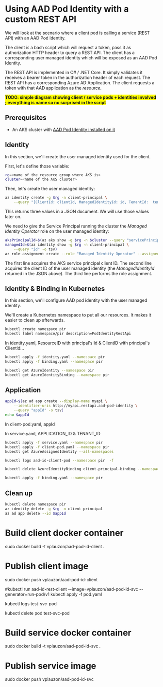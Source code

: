 # Using AAD Pod Identity with a custom REST API

We will look at the scenario where a client pod is calling a service (REST API) with an AAD Pod Identity.

The client is a bash script which will request a token, pass it as authorization HTTP header to query a REST API.  The client has a corresponding user managed identity which will be exposed as an AAD Pod Identity.

The REST API is implemented in C# / .NET Core.  It simply validates it receives a bearer token in the authorization header of each request.  The REST API has a corresponding Azure AD Application.  The client requests a token with that AAD application as the *resource*.

**<span style="background:yellow">TODO:  simple diagram showing client / service pods + identities involved ; everything is name so no surprised in the script</span>**

## Prerequisites

* An AKS cluster with [AAD Pod Identity installed on it](https://github.com/Azure/aad-pod-identity/blob/master/README.md)

## Identity

In this section, we'll create the user managed identity used for the client.

First, let's define those variable:

```bash
rg=<name of the resource group where AKS is>
cluster=<name of the AKS cluster>
```

Then, let's create the user managed identity:

```bash
az identity create -g $rg -n client-principal \
    --query "{ClientId: clientId, ManagedIdentityId: id, TenantId:  tenantId}" -o jsonc
```

This returns three values in a JSON document.  We will use those values later on.

We need to give the Service Principal running the cluster the *Managed Identity Operator* role on the user managed identity:

```bash
aksPrincipalId=$(az aks show -g $rg -n $cluster --query "servicePrincipalProfile.clientId" -o tsv)
managedId=$(az identity show -g $rg -n client-principal \
    --query "id" -o tsv)
az role assignment create --role "Managed Identity Operator" --assignee $aksPrincipalId --scope $managedId
```

The first line acquires the AKS service principal client ID.  The second line acquires the client ID of the user managed identity (the *ManagedIdentityId* returned in the JSON above).  The third line performs the role assignment.

## Identity & Binding in Kubernetes

In this section, we'll configure AAD pod identity with the user managed identity.

We'll create a Kubernetes namespace to put all our resources.  It makes it easier to clean up afterwards.

```bash
kubectl create namespace pir
kubectl label namespace/pir description=PodIdentityRestApi
```

In identity.yaml, ResourceID with principal's Id & ClientID with principal's ClientId...

```bash
kubectl apply -f identity.yaml --namespace pir
kubectl apply -f binding.yaml --namespace pir
```

```bash
kubectl get AzureIdentity --namespace pir
kubectl get AzureIdentityBinding --namespace pir
```

## Application

```bash
appId=$(az ad app create --display-name myapi \
    --identifier-uris http://myapi.restapi.aad-pod-identity \
    --query "appId" -o tsv)
echo $appId
```

In client-pod.yaml, appId

In service.yaml, APPLICATION_ID & TENANT_ID

```bash
kubectl apply -f service.yaml --namespace pir
kubectl apply -f client-pod.yaml --namespace pir
kubectl get AzureAssignedIdentity --all-namespaces
```

```bash
kubectl logs aad-id-client-pod --namespace pir  -f
```

```bash
kubectl delete AzureIdentityBinding client-principal-binding --namespace pir
```

```bash
kubectl apply -f binding.yaml --namespace pir
```

## Clean up

```bash
kubectl delete namespace pir
az identity delete -g $rg -n client-principal
az ad app delete --id $appId
```

#	Build client docker container
sudo docker build -t vplauzon/aad-pod-id-client .

#	Publish client image
sudo docker push vplauzon/aad-pod-id-client

#kubectl run aad-id-rest-client --image=vplauzon/aad-pod-id-svc --generator=run-pod/v1
kubectl apply -f pod.yaml

kubectl logs test-svc-pod

kubectl delete pod test-svc-pod

#	Build service docker container
sudo docker build -t vplauzon/aad-pod-id-svc .

#	Publish service image
sudo docker push vplauzon/aad-pod-id-svc
